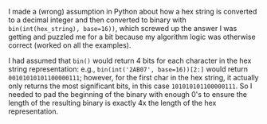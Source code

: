 I made a (wrong) assumption in Python about how a hex string is converted to a decimal integer
and then converted to binary with `bin(int(hex_string), base=16))`, which screwed up 
the answer I was getting and puzzled me for a bit because my algorithm logic 
was otherwise correct (worked on all the examples).

I had assumed that `bin()` would return 4 bits for each character in the hex string 
representation: e.g., `bin(int('2AB07', base=16))[2:]` would return `00101010101100000111`;
however, for the first char in the hex string, it actually only returns the most significant bits, 
in this case `101010101100000111`.  So I needed to pad the beginning of the
binary with enough 0's to ensure the length of the resulting binary is exactly 
4x the length of the hex representation.